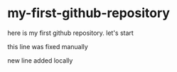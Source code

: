 # my-first-github-repository
here is my first github repository. let's start

this line was fixed manually

new line added locally 